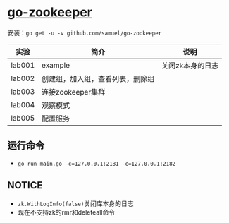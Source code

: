 # [go-zookeeper](https://github.com/samuel/go-zookeeper)
安装：`go get -u -v github.com/samuel/go-zookeeper`

|实验|简介|说明|
|---|---|---|
|lab001|example|关闭zk本身的日志 |
|lab002|创建组，加入组，查看列表，删除组| |
|lab003|连接zookeeper集群| |
|lab004|观察模式| |
|lab005|配置服务| |

## 运行命令
 - `go run main.go -c=127.0.0.1:2181 -c=127.0.0.1:2182`
 
## NOTICE
 - `zk.WithLogInfo(false)`关闭库本身的日志
 - 现在不支持zk的rmr和deleteall命令